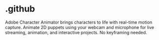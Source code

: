 # .github
Adobe Character Animator brings characters to life with real-time motion capture. Animate 2D puppets using your webcam and microphone for live streaming, animation, and interactive projects. No keyframing needed.
